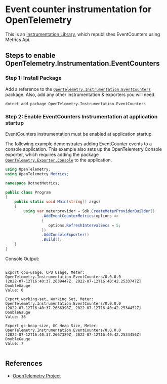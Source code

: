 # Event counter instrumentation for OpenTelemetry

This is an [Instrumentation Library](https://github.com/open-telemetry/opentelemetry-specification/blob/main/specification/glossary.md#instrumentation-library),
which republishes EventCounters using Metrics Api.

## Steps to enable OpenTelemetry.Instrumentation.EventCounters

### Step 1: Install Package

Add a reference to the
[`OpenTelemetry.Instrumentation.EventCounters`](https://www.nuget.org/packages/OpenTelemetry.Instrumentation.EventCounters)
package. Also, add any other instrumentation & exporters you will need.

```shell
dotnet add package OpenTelemetry.Instrumentation.EventCounters
```

### Step 2: Enable EventCounters Instrumentation at application startup

EventCounters instrumentation must be enabled at application startup.

The following example demonstrates adding EventCounter events to a
console application. This example also sets up the OpenTelemetry Console
exporter, which requires adding the package
[`OpenTelemetry.Exporter.Console`](https://www.nuget.org/packages/OpenTelemetry.Exporter.Console)
to the application.

```csharp
using OpenTelemetry;
using OpenTelemetry.Metrics;

namespace DotnetMetrics;

public class Program
{
    public static void Main(string[] args)
    {
        using var meterprovider = Sdk.CreateMeterProviderBuilder()
                .AddEventCounterMetrics(options =>
                {
                   options.RefreshIntervalSecs = 5;
                })
                .AddConsoleExporter()
                .Build();
    }
}
```

Console Output:

```console

Export cpu-usage, CPU Usage, Meter: OpenTelemetry.Instrumentation.EventCounters/0.0.0.0
(2022-07-12T16:40:37.2639447Z, 2022-07-12T16:40:42.2533747Z] DoubleGauge
Value: 0

Export working-set, Working Set, Meter: OpenTelemetry.Instrumentation.EventCounters/0.0.0.0
(2022-07-12T16:40:37.2666398Z, 2022-07-12T16:40:42.2534452Z] DoubleGauge
Value: 38

Export gc-heap-size, GC Heap Size, Meter: OpenTelemetry.Instrumentation.EventCounters/0.0.0.0
(2022-07-12T16:40:37.2667389Z, 2022-07-12T16:40:42.2534456Z] DoubleGauge
Value: 7


```

## References

* [OpenTelemetry Project](https://opentelemetry.io/)
